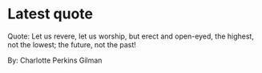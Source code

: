 # Latest quote 

Quote: Let us revere, let us worship, but erect and open-eyed, the highest, not the lowest; the future, not the past! 

By: Charlotte Perkins Gilman